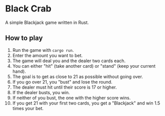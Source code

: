# Black Crab

A simple Blackjack game written in Rust.

## How to play

1.  Run the game with `cargo run`.
2.  Enter the amount you want to bet.
3.  The game will deal you and the dealer two cards each.
4.  You can either "hit" (take another card) or "stand" (keep your current hand).
5.  The goal is to get as close to 21 as possible without going over.
6.  If you go over 21, you "bust" and lose the round.
7.  The dealer must hit until their score is 17 or higher.
8.  If the dealer busts, you win.
9.  If neither of you bust, the one with the higher score wins.
10. If you get 21 with your first two cards, you get a "Blackjack" and win 1.5 times your bet.
